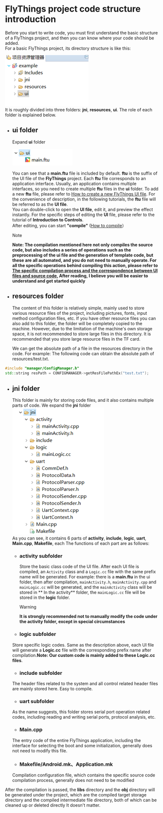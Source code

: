 
# <span id = "project_structure">FlyThings project code structure introduction</span>
Before you start to write code, you must first understand the basic structure of a FlyThings project, and then you can know where your code should be added.  
For a basic FlyThings project, its directory structure is like this:  

![项目结构](assets/project_structure.png)  
It is roughly divided into three folders: **jni**, **resources**, **ui**. The role of each folder is explained below.    
* ## ui folder  
  Expand **ui** folder   
  
  ![ui文件夹展开](assets/project_ui_expand.png)    
  
  You can see that a **main.ftu** file is included by default. **ftu** is the suffix of the UI file of the **FlyThings** project. Each **ftu** file corresponds to an application interface. Usually, an application contains multiple interfaces, so you need to create multiple **ftu** files in the **ui** folder. To add a new **ftu** file, please refer to [How to create a new FlyThings UI file](new_flythings_ui_file.md). For the convenience of description, in the following tutorials, the **ftu** file will be referred to as the **UI file**.  
  You can double-click to open the **UI file**, edit it, and preview the effect instantly. For the specific steps of editing the **UI** file, please refer to the tutorial of **Introduction to Controls**.  
  After editing, you can start **"compile"**  ([How to compile](how_to_compile_flythings.md)）  
  > [!Note]
  > **Note: The compilation mentioned here not only compiles the source code, but also includes a series of operations such as the preprocessing of the ui file and the generation of template code, but these are all automated, and you do not need to manually operate. For all the specific operations behind compiling this action, please refer to [The specific compilation process and the correspondence between UI files and source code](ftu_and_source_relationships.md#ftu_and_source_relationships), After reading, I believe you will be easier to understand and get started quickly**

* ## resources folder 
  The content of this folder is relatively simple, mainly used to store various resource files of the project, including pictures, fonts, input method configuration files, etc. If you have other resource files you can also add to this folder, the folder will be completely copied to the machine. 
However, due to the limitation of the machine's own storage space, it is not recommended to store large files in this directory. It is recommended that you store large resource files in the TF card.

  We can get the absolute path of a file in the resources directory in the code. 
For example: The following code can obtain the absolute path of resources/test.txt.
 ```c++ 
 #include "manager/ConfigManager.h"
 std::string resPath = CONFIGMANAGER->getResFilePathEx("test.txt");
 ```
* ## jni folder 
   This folder is mainly for storing code files, and it also contains multiple parts of code. We expand the **jni** folder  
   ![](assets/project_jni_expand.png)  
   As you can see, it contains 6 parts of **activity**, **include**, **logic**, **uart**, **Main.cpp**, **Makefile**, each The functions of each part are as follows:  
   * ### activity subfolder  
     Store the basic class code of the UI file. After each UI file is compiled, an `Activity` class and a `Logic.cc` file with the same prefix name will be generated. For example: there is a **main.ftu** in the ui folder, then after compilation, `mainActivity.h`, `mainActivity.cpp` and `mainLogic.cc` will be generated, and the `mainActivity` class will be stored in ** In the activity** folder, the `mainLogic.cc` file will be stored in the **logic** folder.  
     > [!Warning] 
     > **It is strongly recommended not to manually modify the code under the activity folder, except in special circumstances**
     
   * ### logic subfolder  
    Store specific logic codes. Same as the description above, each UI file will generate a **Logic.cc** file with the corresponding prefix name after compilation.**Note: Our custom code is mainly added to these Logic.cc files**.
   * ### include subfolder
   The header files related to the system and all control related header files are mainly stored here. Easy to compile.
   * ### uart subfolder 
    As the name suggests, this folder stores serial port operation related codes, including reading and writing serial ports, protocol analysis, etc.
   * ### Main.cpp
    The entry code of the entire FlyThings application, including the interface for selecting the boot and some initialization, generally does not need to modify this file.
   * ### Makefile/Android.mk、Application.mk
    Compilation configuration file, which contains the specific source code compilation process, generally does not need to be modified

After the compilation is passed, the **libs** directory and the **obj** directory will be generated under the project, which are the compiled target storage directory and the compiled intermediate file directory, both of which can be cleaned up or deleted directly It doesn't matter.